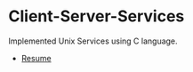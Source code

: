 # Client-Server-Services
Implemented Unix Services using C language.


* [Resume](https://github.com/FarisAlotibi/Client-Server-Services/blob/master/Resume%20For%20Intern%202021%20v3_L.pdf)

